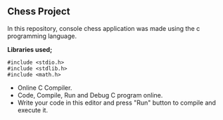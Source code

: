## Chess Project

In this repository, console chess application was made using the c programming language.

**Libraries used;** 

	#include <stdio.h>
    #include <stdlib.h>
    #include <math.h>

 - Online C Compiler.
 - Code, Compile, Run and Debug C program online.
 - Write your code in this editor and press "Run" button to compile and execute it.
